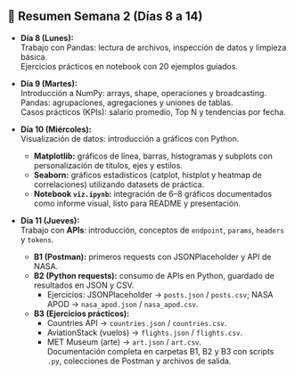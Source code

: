 ## 📅 Resumen Semana 2 (Días 8 a 14)

- **Día 8 (Lunes):**  
  Trabajo con Pandas: lectura de archivos, inspección de datos y limpieza básica.  
  Ejercicios prácticos en notebook con 20 ejemplos guiados.  

- **Día 9 (Martes):**  
  Introducción a NumPy: arrays, shape, operaciones y broadcasting.  
  Pandas: agrupaciones, agregaciones y uniones de tablas.  
  Casos prácticos (KPIs): salario promedio, Top N y tendencias por fecha.  

- **Día 10 (Miércoles):**  
  Visualización de datos: introducción a gráficos con Python.  
  - **Matplotlib:** gráficos de línea, barras, histogramas y subplots con personalización de títulos, ejes y estilos.  
  - **Seaborn:** gráficos estadísticos (catplot, histplot y heatmap de correlaciones) utilizando datasets de práctica.  
  - **Notebook `viz.ipynb`:** integración de 6–8 gráficos documentados como informe visual, listo para README y presentación.  

- **Día 11 (Jueves):**  
  Trabajo con **APIs**: introducción, conceptos de `endpoint`, `params`, `headers` y `tokens`.  
  - **B1 (Postman):** primeros requests con JSONPlaceholder y API de NASA.  
  - **B2 (Python requests):** consumo de APIs en Python, guardado de resultados en JSON y CSV.  
    - Ejercicios: JSONPlaceholder → `posts.json` / `posts.csv`; NASA APOD → `nasa_apod.json` / `nasa_apod.csv`.  
  - **B3 (Ejercicios prácticos):**  
    - Countries API → `countries.json` / `countries.csv`.  
    - AviationStack (vuelos) → `flights.json` / `flights.csv`.  
    - MET Museum (arte) → `art.json` / `art.csv`.  
  Documentación completa en carpetas B1, B2 y B3 con scripts `.py`, colecciones de Postman y archivos de salida.

